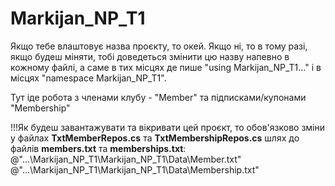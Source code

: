 # Markijan_NP_T1

Якщо тебе влаштовує назва проєкту, то окей. Якщо ні, то в тому разі, якщо будеш міняти, тобі доведеться змінити цю назву напевно в кожному файлі, а саме в тих місцях де пише "using Markijan_NP_T1..." і в місцях "namespace Markijan_NP_T1".

Тут іде робота з членами клубу - "Member" та підписками/купонами "Membership"

!!!Як будеш завантажувати та вікривати цей проєкт, то обов'язково зміни у файлах **TxtMemberRepos.cs** та **TxtMembershipRepos.cs** шлях до файлів **members.txt** та **memberships.txt**:
@"...\Markijan_NP_T1\Markijan_NP_T1\Data\Member.txt"
@"...\Markijan_NP_T1\Markijan_NP_T1\Data\Membership.txt"
